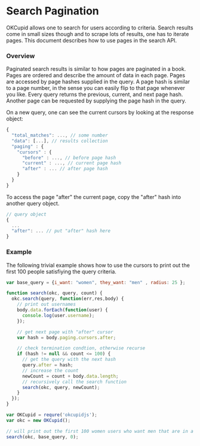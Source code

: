 Search Pagination
=========

OKCupid allows one to search for users according to criteria. Search results come in small sizes though and to scrape lots of results, one has to iterate pages. This document describes how to use pages in the search API. 

### Overview

Paginated search results is similar to how pages are paginated in a book. Pages are ordered and describe the amount of data in each page. Pages are accessed by page hashes supplied in the query. A page hash is similar to a page number, in the sense you can easily flip to that page whenever you like. Every query returns the previous, current, and next page hash. Another page can be requested by supplying the page hash in the query. 

On a new query, one can see the current cursors by looking at the response object: 

```javascript
{
  "total_matches": ..., // some number 
  "data": [...], // results collection
  "paging" : {
    "cursors" : {
      "before" : ..., // before page hash
      "current" : ..., // current page hash
      "after" : ... // after page hash
    }
  }
}
```

To access the page "after" the current page, copy the "after" hash into another query object. 

```javascript
// query object
{
  ...
  "after": ... // put "after" hash here
}
```

### Example

The following trivial example shows how to use the cursors to print out the first 100 people satisfiying the query criteria.

```javascript
var base_query = {i_want: "women", they_want: "men" , radius: 25 };

function search(okc, query, count) {
  okc.search(query, function(err,res,body) {
    // print out usernames
    body.data.forEach(function(user) {
      console.log(user.username);
    });

    // get next page with "after" cursor
    var hash = body.paging.cursors.after;

    // check termination condtion, otherwise recurse
    if (hash != null && count <= 100) {
      // get the query with the next hash
      query.after = hash;
      // increase the count
      newCount = count + body.data.length;
      // recursively call the search function
      search(okc, query, newCount);
    }
  });
}

var OKCupid = requre('okcupidjs');
var okc = new OKCupid();

// will print out the first 100 women users who want men that are in a 25 mile radius your location
search(okc, base_query, 0);
```
